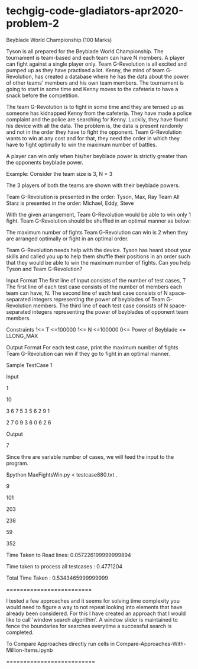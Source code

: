 # techgig-code-gladiators-apr2020-problem-2
Beyblade World Championship (100 Marks)

Tyson is all prepared for the Beyblade World Championship. The tournament is team-based and each team can have N members. A player can fight against a single player only. Team G-Revolution is all excited and pumped up as they have practised a lot. Kenny, the mind of team G-Revolution, has created a database where he has the data about the power of other teams’ members and his own team members. The tournament is going to start in some time and Kenny moves to the cafeteria to have a snack before the competition.

 
The team G-Revolution is to fight in some time and they are tensed up as someone has kidnapped Kenny from the cafeteria. They have made a police complaint and the police are searching for Kenny. Luckily, they have found his device with all the data. The problem is, the data is present randomly and not in the order they have to fight the opponent. Team G-Revolution wants to win at any cost and for that, they need the order in which they have to fight optimally to win the maximum number of battles.

A player can win only when his/her beyblade power is strictly greater than the opponents beyblade power.

Example:
Consider the team size is 3, N = 3


The 3 players of both the teams are shown with their beyblade powers.


Team G-Revolution is presented in the order: Tyson, Max, Ray
Team All Starz is presented in the order: Michael, Eddy, Steve

With the given arrangement, Team G-Revolution would be able to win only 1 fight. Team G-Revolution should be shuffled in an optimal manner as below:


The maximum number of fights Team G-Revolution can win is 2 when they are arranged optimally or fight in an optimal order.

Team G-Revolution needs help with the device. Tyson has heard about your skills and called you up to help them shuffle their positions in an order such that they would be able to win the maximum number of fights. Can you help Tyson and Team G-Revolution?



Input Format
The first line of input consists of the number of test cases, T
The first line of each test case consists of the number of members each team can have, N.
The second line of each test case consists of N space-separated integers representing the power of beyblades of Team G-Revolution members.
The third line of each test case consists of N space-separated integers representing the power of beyblades of opponent team members.



Constraints
1<= T <=100000
1<= N <=100000
0<= Power of Beyblade <= LLONG_MAX 



Output Format
For each test case, print the maximum number of fights Team G-Revolution can win if they go to fight in an optimal manner.


Sample TestCase 1

Input

1

10

3 6 7 5 3 5 6 2 9 1 

2 7 0 9 3 6 0 6 2 6 

Output

7


Since thre are variable number of cases, we will feed the input to the program.

$python MaxFightsWin.py < testcase880.txt
.

9

101

203

238

59

352

Time Taken to Read lines: 0.057226199999999894

Time taken to process all testcases : 0.4771204

Total Time Taken : 0.5343465999999999

=========================

I tested a few approaches and it seems for solving time complexity you would need to figure a way to not repeat looking into elements that have already been considered. For this I have created an approach that I would like to call 'window search algorithm'. A window slider is maintained to fence the boundaries for searches everytime a successful search is completed.

To Compare Approaches directly run cells in Compare-Approaches-With-Million-Items.ipynb

==========================
